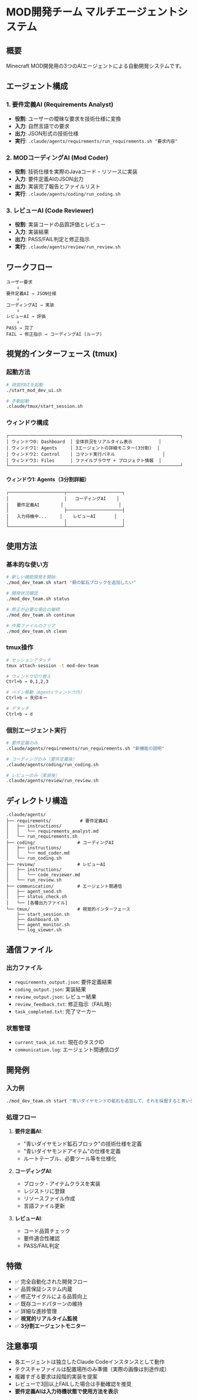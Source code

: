 # MOD開発チーム マルチエージェントシステム

## 概要
Minecraft MOD開発用の3つのAIエージェントによる自動開発システムです。

## エージェント構成

### 1. 要件定義AI (Requirements Analyst)
- **役割**: ユーザーの曖昧な要求を技術仕様に変換
- **入力**: 自然言語での要求
- **出力**: JSON形式の技術仕様
- **実行**: `.claude/agents/requirements/run_requirements.sh "要求内容"`

### 2. MODコーディングAI (Mod Coder)  
- **役割**: 技術仕様を実際のJavaコード・リソースに実装
- **入力**: 要件定義AIのJSON出力
- **出力**: 実装完了報告とファイルリスト
- **実行**: `.claude/agents/coding/run_coding.sh`

### 3. レビューAI (Code Reviewer)
- **役割**: 実装コードの品質評価とレビュー
- **入力**: 実装結果
- **出力**: PASS/FAIL判定と修正指示
- **実行**: `.claude/agents/review/run_review.sh`

## ワークフロー

```
ユーザー要求
    ↓
要件定義AI → JSON仕様
    ↓  
コーディングAI → 実装
    ↓
レビューAI → 評価
    ↓
PASS → 完了
FAIL → 修正指示 → コーディングAI (ループ)
```

## 視覚的インターフェース (tmux)

### 起動方法
```bash
# 視覚的UIを起動
./start_mod_dev_ui.sh

# 手動起動
.claude/tmux/start_session.sh
```

### ウィンドウ構成
```
┌─────────────────────────────────────────────────────────────────┐
│ ウィンドウ0: Dashboard  │ 全体状況をリアルタイム表示          │
│ ウィンドウ1: Agents     │ 3エージェントの詳細モニター(3分割)  │
│ ウィンドウ2: Control    │ コマンド実行パネル                  │
│ ウィンドウ3: Files      │ ファイルブラウザ + プロジェクト情報  │
└─────────────────────────────────────────────────────────────────┘
```

#### ウィンドウ1: Agents（3分割詳細）
```
┌─────────────────────┬─────────────────────┐
│                     │   コーディングAI    │
│   要件定義AI        │                     │
│                     ├─────────────────────┤
│   入力待機中...     │    レビューAI       │
│                     │                     │
└─────────────────────┴─────────────────────┘
```

## 使用方法

### 基本的な使い方
```bash
# 新しい機能開発を開始
./mod_dev_team.sh start "銅の鉱石ブロックを追加したい"

# 開発状況確認
./mod_dev_team.sh status

# 修正が必要な場合の継続
./mod_dev_team.sh continue

# 作業ファイルのクリア
./mod_dev_team.sh clean
```

### tmux操作
```bash
# セッションアタッチ
tmux attach-session -t mod-dev-team

# ウィンドウ切り替え
Ctrl+b → 0,1,2,3

# ペイン移動（Agentsウィンドウ内）
Ctrl+b → 矢印キー

# デタッチ
Ctrl+b → d
```

### 個別エージェント実行
```bash
# 要件定義のみ
.claude/agents/requirements/run_requirements.sh "新機能の説明"

# コーディングのみ（要件定義後）
.claude/agents/coding/run_coding.sh

# レビューのみ（実装後）
.claude/agents/review/run_review.sh
```

## ディレクトリ構造

```
.claude/agents/
├── requirements/           # 要件定義AI
│   ├── instructions/
│   │   └── requirements_analyst.md
│   └── run_requirements.sh
├── coding/                # コーディングAI
│   ├── instructions/
│   │   └── mod_coder.md
│   └── run_coding.sh
├── review/                # レビューAI
│   ├── instructions/
│   │   └── code_reviewer.md
│   └── run_review.sh
├── communication/         # エージェント間通信
│   ├── agent_send.sh
│   ├── status_check.sh
│   └── [各種出力ファイル]
└── tmux/                  # 視覚的インターフェース
    ├── start_session.sh
    ├── dashboard.sh
    ├── agent_monitor.sh
    └── log_viewer.sh
```

## 通信ファイル

### 出力ファイル
- `requirements_output.json`: 要件定義結果
- `coding_output.json`: 実装結果
- `review_output.json`: レビュー結果
- `review_feedback.txt`: 修正指示（FAIL時）
- `task_completed.txt`: 完了マーカー

### 状態管理
- `current_task_id.txt`: 現在のタスクID
- `communication.log`: エージェント間通信ログ

## 開発例

### 入力例
```bash
./mod_dev_team.sh start "青いダイヤモンドの鉱石を追加して、それを採掘すると青いダイヤモンドアイテムが手に入るようにしたい"
```

### 処理フロー
1. **要件定義AI**: 
   - "青いダイヤモンド鉱石ブロック"の技術仕様を定義
   - "青いダイヤモンドアイテム"の仕様を定義
   - ルートテーブル、必要ツール等を仕様化

2. **コーディングAI**:
   - ブロック・アイテムクラスを実装
   - レジストリに登録
   - リソースファイル作成
   - 言語ファイル更新

3. **レビューAI**:
   - コード品質チェック
   - 要件適合性確認
   - PASS/FAIL判定

## 特徴

- ✅ 完全自動化された開発フロー
- ✅ 品質保証システム内蔵
- ✅ 修正サイクルによる品質向上
- ✅ 既存コードパターンの維持
- ✅ 詳細な進捗管理
- ✅ **視覚的リアルタイム監視**
- ✅ **3分割エージェントモニター**

## 注意事項

- 各エージェントは独立したClaude Codeインスタンスとして動作
- テクスチャファイルは配置場所のみ準備（実際の画像は別途作成）
- 複雑すぎる要求は段階的実装を提案
- レビューで3回以上FAILした場合は手動確認を推奨
- **要件定義AIは入力待機状態で使用方法を表示**